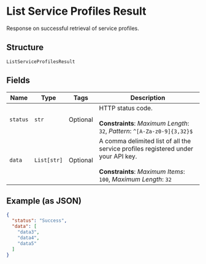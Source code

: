 
# List Service Profiles Result

Response on successful retrieval of service profiles.

## Structure

`ListServiceProfilesResult`

## Fields

| Name | Type | Tags | Description |
|  --- | --- | --- | --- |
| `status` | `str` | Optional | HTTP status code.<br><br>**Constraints**: *Maximum Length*: `32`, *Pattern*: `^[A-Za-z0-9]{3,32}$` |
| `data` | `List[str]` | Optional | A comma delimited list of all the service profiles registered under your API key.<br><br>**Constraints**: *Maximum Items*: `100`, *Maximum Length*: `32` |

## Example (as JSON)

```json
{
  "status": "Success",
  "data": [
    "data3",
    "data4",
    "data5"
  ]
}
```


